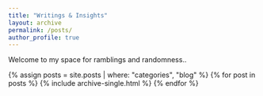 ```yaml
---
title: "Writings & Insights"
layout: archive
permalink: /posts/
author_profile: true
---
```


Welcome to my space for ramblings and randomness..

{% assign posts = site.posts | where: "categories", "blog" %}
{% for post in posts %}
  {% include archive-single.html %}
{% endfor %}
